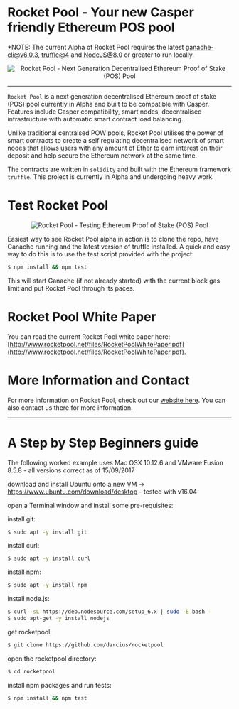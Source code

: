 # Rocket Pool - Your new Casper friendly Ethereum POS pool

*NOTE: The current Alpha of Rocket Pool requires the latest [ganache-cli@v6.0.3](https://github.com/trufflesuite/ganache-cli), [truffle@4](https://github.com/trufflesuite/truffle) and [NodeJS@8.0](https://nodejs.org/en/download/package-manager/) or greater to run locally.

<p align="center">
  <img src="https://raw.githubusercontent.com/darcius/rocketpool/master/images/rocket-pool-logo.png?raw=true" alt="Rocket Pool - Next Generation Decentralised Ethereum Proof of Stake (POS) Pool"/>
</p>

---

`Rocket Pool` is a next generation decentralised Ethereum proof of stake (POS) pool currently in Alpha and built to be compatible with Casper. Features include Casper compatibility, smart nodes, decentralised infrastructure with automatic smart contract load balancing.

Unlike traditional centralsed POW pools, Rocket Pool utilises the power of smart contracts to create a self regulating decentralised network of smart nodes that allows users with any amount of Ether to earn interest on their deposit and help secure the Ethereum network at the same time.

The contracts are written in `solidity` and built with the Ethereum framework `truffle`. This project is currently in Alpha and undergoing heavy work.

# Test Rocket Pool

<p align="center">
  <img src="https://raw.githubusercontent.com/darcius/rocketpool/master/images/rocket-pool-casper-pos-test.png?raw=true" alt="Rocket Pool - Testing Ethereum Proof of Stake (POS) Pool"/>
</p>

Easiest way to see Rocket Pool alpha in action is to clone the repo, have Ganache running and the latest version of truffle installed. A quick and easy way to do this is to use the test script provided with the project:
```bash
$ npm install && npm test
```
This will start Ganache (if not already started) with the current block gas limit and put Rocket Pool through its paces.

# Rocket Pool White Paper

You can read the current Rocket Pool white paper here: [http://www.rocketpool.net/files/RocketPoolWhitePaper.pdf](http://www.rocketpool.net/files/RocketPoolWhitePaper.pdf).

# More Information and Contact

For more information on Rocket Pool, check out our [website here](http://www.rocketpool.net). You can also contact us there for more information.

---

# A Step by Step Beginners guide

The following worked example uses Mac OSX 10.12.6 and VMware Fusion 8.5.8 - all versions correct as of 15/09/2017

download and install Ubuntu onto a new VM -> https://www.ubuntu.com/download/desktop - tested with v16.04

open a Terminal window and install some pre-requisites:

install git:
```bash
$ sudo apt -y install git
```
install curl:  
```bash
$ sudo apt -y install curl
```
install npm:
```bash
$ sudo apt -y install npm
```
install node.js:
```bash
$ curl -sL https://deb.nodesource.com/setup_6.x | sudo -E bash -
$ sudo apt-get -y install nodejs
```
get rocketpool:
```bash
$ git clone https://github.com/darcius/rocketpool
```
open the rocketpool directory:
```bash
$ cd rocketpool
```
install npm packages and run tests:
```bash
$ npm install && npm test
```

